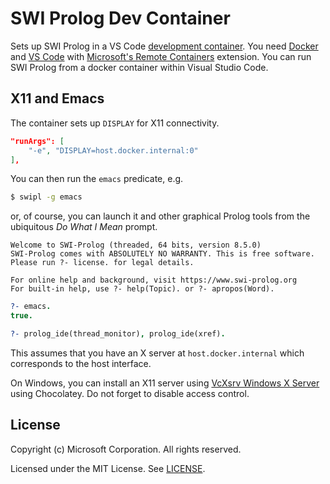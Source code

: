 # SWI Prolog Dev Container

Sets up SWI Prolog in a VS Code [development
container](https://code.visualstudio.com/docs/remote/containers). You need
[Docker](https://www.docker.com/products/docker-desktop) and [VS
Code](https://code.visualstudio.com/) with [Microsoft's Remote
Containers](https://marketplace.visualstudio.com/items?itemName=ms-vscode-remote.remote-containers)
extension. You can run SWI Prolog from a docker container within Visual Studio
Code.

## X11 and Emacs

The container sets up `DISPLAY` for X11 connectivity.

```json
"runArgs": [
    "-e", "DISPLAY=host.docker.internal:0"
],
```

You can then run the `emacs` predicate, e.g.

```bash
$ swipl -g emacs
```

or, of course, you can launch it and other graphical Prolog tools from the
ubiquitous _Do What I Mean_ prompt.

```text
Welcome to SWI-Prolog (threaded, 64 bits, version 8.5.0)
SWI-Prolog comes with ABSOLUTELY NO WARRANTY. This is free software.
Please run ?- license. for legal details.

For online help and background, visit https://www.swi-prolog.org
For built-in help, use ?- help(Topic). or ?- apropos(Word).
```
```prolog
?- emacs.
true.

?- prolog_ide(thread_monitor), prolog_ide(xref).
```

This assumes that you have an X server at `host.docker.internal` which
corresponds to the host interface.

On Windows, you can install an X11 server using [VcXsrv Windows X
Server](https://community.chocolatey.org/packages/vcxsrv) using Chocolatey. Do
not forget to disable access control.

## License

Copyright (c) Microsoft Corporation. All rights reserved.

Licensed under the MIT License. See
[LICENSE](https://github.com/microsoft/vscode-dev-containers/blob/main/LICENSE).
